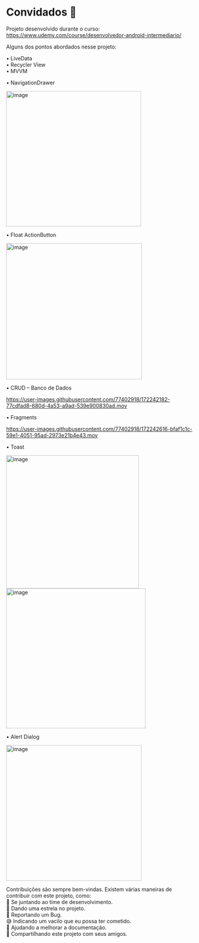 # Convidados 🧔

Projeto desenvolvido durante o curso: https://www.udemy.com/course/desenvolvedor-android-intermediario/

Alguns dos pontos abordados nesse projeto:<br/>

• LiveData<br/>
• Recycler View <br/>
• MVVM <br/>

• NavigationDrawer<br/>

<img width="362" alt="image" src="https://user-images.githubusercontent.com/77402918/172235768-17cbc3b5-207d-45da-ac43-20e9a0d85a6b.png"> <br/>

• Float ActionButton<br/>

<img width="364" alt="image" src="https://user-images.githubusercontent.com/77402918/172236016-c855f2cb-4b57-4f99-8009-ccb289f9dabd.png"> <br/>


• CRUD – Banco de Dados <br/>

https://user-images.githubusercontent.com/77402918/172242182-77cdfad8-680d-4a53-a9ad-539e900830ad.mov <br/>

• Fragments <br/>

 https://user-images.githubusercontent.com/77402918/172242616-bfaf1c1c-59e1-4051-95ad-2973e21b4e43.mov <br/>

• Toast <br/>

<img width="356" alt="image" src="https://user-images.githubusercontent.com/77402918/172236430-5a92c3b1-598d-492f-a536-9fdc646c97c7.png"><br/>
<img width="374" alt="image" src="https://user-images.githubusercontent.com/77402918/172236558-b3d4fb97-adb5-4737-b988-37546496de48.png"><br/>

• Alert Dialog <br/>

<img width="363" alt="image" src="https://user-images.githubusercontent.com/77402918/172236210-f3588f0b-05dc-4764-975d-f9a9b1e335c6.png"> <br/>


Contribuições são sempre bem-vindas. Existem várias maneiras de contribuir com este projeto, como:<br/>
💪 Se juntando ao time de desenvolvimento.<br/>
🌟 Dando uma estrela no projeto.<br/>
🐛 Reportando um Bug.<br/>
😅 Indicando um vacilo que eu possa ter cometido.<br/>
📄 Ajudando a melhorar a documentação.<br/>
🚀 Compartilhando este projeto com seus amigos.<br/>

